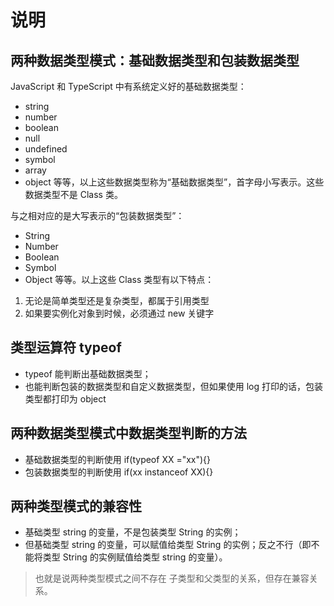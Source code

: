 # 说明

## 两种数据类型模式：基础数据类型和包装数据类型

JavaScript 和 TypeScript 中有系统定义好的基础数据类型：

* string
* number
* boolean
* null
* undefined
* symbol
* array
* object
  等等，以上这些数据类型称为“基础数据类型”，首字母小写表示。这些数据类型不是 Class 类。

与之相对应的是大写表示的“包装数据类型”：

* String
* Number
* Boolean
* Symbol
* Object
  等等。以上这些 Class 类型有以下特点：

1. 无论是简单类型还是复杂类型，都属于引用类型
2. 如果要实例化对象到时候，必须通过 new 关键字

## 类型运算符 typeof

* typeof 能判断出基础数据类型；
* 也能判断包装的数据类型和自定义数据类型，但如果使用 log 打印的话，包装类型都打印为 object

## 两种数据类型模式中数据类型判断的方法

* 基础数据类型的判断使用 if(typeof XX ="xx"){}
* 包装数据类型的判断使用 if(xx instanceof XX){}

## 两种类型模式的兼容性
* 基础类型 string 的变量，不是包装类型 String 的实例；
* 但基础类型 string 的变量，可以赋值给类型 String 的实例；反之不行（即不能将类型 String 的实例赋值给类型 string 的变量）。
> 也就是说两种类型模式之间不存在 子类型和父类型的关系，但存在兼容关系。
